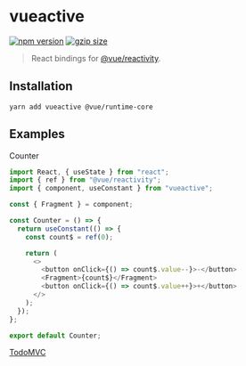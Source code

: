 # vueactive
[![npm version](https://img.shields.io/npm/v/vueactive.svg?style=flat-square)](https://www.npmjs.com/package/vueactive) [![gzip size](https://img.shields.io/bundlephobia/minzip/vueactive.svg?style=flat-square)](https://bundlephobia.com/result?p=vueactive)

> React bindings for [@vue/reactivity](https://www.npmjs.com/package/@vue/reactivity).

## Installation

```
yarn add vueactive @vue/runtime-core
```

## Examples

Counter

```js
import React, { useState } from "react";
import { ref } from "@vue/reactivity";
import { component, useConstant } from "vueactive";

const { Fragment } = component;

const Counter = () => {
  return useConstant(() => {
    const count$ = ref(0);

    return (
      <>
        <button onClick={() => count$.value--}>-</button>
        <Fragment>{count$}</Fragment>
        <button onClick={() => count$.value++}>+</button>
      </>
    );
  });
};

export default Counter;
```

[TodoMVC](./examples/TodoMVC/index.js)